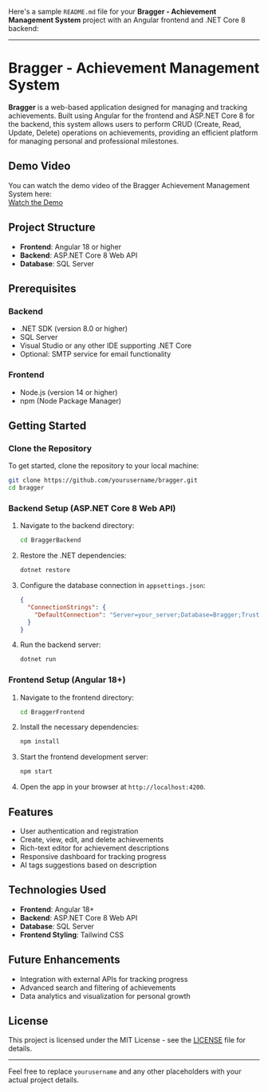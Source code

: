 Here's a sample `README.md` file for your **Bragger - Achievement Management System** project with an Angular frontend and .NET Core 8 backend:

---

# Bragger - Achievement Management System

**Bragger** is a web-based application designed for managing and tracking achievements. Built using Angular for the frontend and ASP.NET Core 8 for the backend, this system allows users to perform CRUD (Create, Read, Update, Delete) operations on achievements, providing an efficient platform for managing personal and professional milestones.

## Demo Video
You can watch the demo video of the Bragger Achievement Management System here:  
[Watch the Demo](#)

## Project Structure
- **Frontend**: Angular 18 or higher
- **Backend**: ASP.NET Core 8 Web API
- **Database**: SQL Server

## Prerequisites

### Backend
- .NET SDK (version 8.0 or higher)
- SQL Server
- Visual Studio or any other IDE supporting .NET Core
- Optional: SMTP service for email functionality

### Frontend
- Node.js (version 14 or higher)
- npm (Node Package Manager)

## Getting Started

### Clone the Repository
To get started, clone the repository to your local machine:

```bash
git clone https://github.com/yourusername/bragger.git
cd bragger
```

### Backend Setup (ASP.NET Core 8 Web API)
1. Navigate to the backend directory:

   ```bash
   cd BraggerBackend
   ```

2. Restore the .NET dependencies:

   ```bash
   dotnet restore
   ```

3. Configure the database connection in `appsettings.json`:

   ```json
   {
     "ConnectionStrings": {
       "DefaultConnection": "Server=your_server;Database=Bragger;Trusted_Connection=True;"
     }
   }
   ```

4. Run the backend server:

   ```bash
   dotnet run
   ```

### Frontend Setup (Angular 18+)
1. Navigate to the frontend directory:

   ```bash
   cd BraggerFrontend
   ```

2. Install the necessary dependencies:

   ```bash
   npm install
   ```

3. Start the frontend development server:

   ```bash
   npm start
   ```

4. Open the app in your browser at `http://localhost:4200`.




## Features
- User authentication and registration
- Create, view, edit, and delete achievements
- Rich-text editor for achievement descriptions
- Responsive dashboard for tracking progress
- AI tags suggestions based on description

## Technologies Used
- **Frontend**: Angular 18+
- **Backend**: ASP.NET Core 8 Web API
- **Database**: SQL Server
- **Frontend Styling**: Tailwind CSS

## Future Enhancements
- Integration with external APIs for tracking progress
- Advanced search and filtering of achievements
- Data analytics and visualization for personal growth


## License
This project is licensed under the MIT License - see the [LICENSE](LICENSE) file for details.

---

Feel free to replace `yourusername` and any other placeholders with your actual project details.
